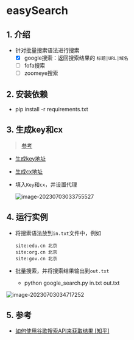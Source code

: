 # easySearch

## 1. 介绍

- 针对批量搜索语法进行搜索
  - [x] google搜索：返回搜索结果的 `标题|URL|域名`
  - [ ] fofa搜索
  - [ ] zoomeye搜索

## 2. 安装依赖

- pip install -r requirements.txt

## 3. 生成key和cx

> [参考](https://zhuanlan.zhihu.com/p/174666017)

- [生成key地址](https://link.zhihu.com/?target=https%3A//developers.google.com/custom-search/v1/overview%23api_key)

- [生成cx地址](https://link.zhihu.com/?target=https%3A//programmablesearchengine.google.com/cse/create/new)

- 填入`Key`和`cx`，并设置代理

  ![image-20230703033755527](https://pic-go1.oss-cn-guangzhou.aliyuncs.com/image-20230703033755527.png)

## 4. 运行实例

- 将搜索语法放到`in.txt`文件中，例如

  ```
  site:edu.cn 北京
  site:org.cn 北京
  site:gov.cn 北京
  ```

- 批量搜索，并将搜索结果输出到`out.txt`

  - python google_search.py in.txt out.txt

![image-20230703034717252](https://pic-go1.oss-cn-guangzhou.aliyuncs.com/image-20230703034717252.png)

## 5. 参考

- [如何使用谷歌搜索API来获取结果 [知乎]](https://zhuanlan.zhihu.com/p/174666017)
